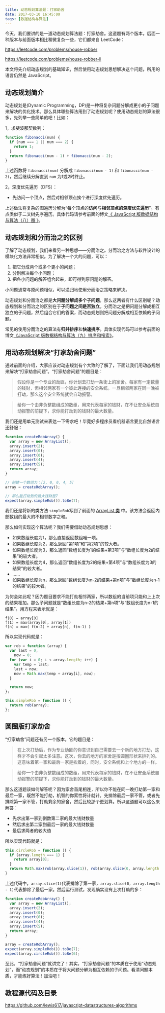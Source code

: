 ```yaml
---
title: 动态规划算法题：打家劫舍
date: 2017-03-10 16:45:00
tags: [数据结构与算法]
---
```


今天，我们要讲的是一道动态规划算法题：打家劫舍。这道题有两个版本，后面一种版本与前面版本相比稍微复杂一些，它们都来自 LeetCode：

https://leetcode.com/problems/house-robber

https://leetcode.com/problems/house-robber-ii

本文将先介绍动态规划的基础知识，然后使用动态规划思想解决这个问题，所用的语言仍然是 JavaScript。

<!--more-->

## 动态规划简介

动态规划是(Dynamic Programming，DP)是一种将复杂问题分解成更小的子问题来解决的优化技术。那么具体哪些算法用到了动态规划呢？使用动态规划的算法很多，先列举一些简单的吧！比如：

1，求斐波那契数列：

```js
function fibonacci(num) {
  if (num === 1 || num === 2) {
    return 1;
  }
  return fibonacci(num - 1) + fibonacci(num - 2);
}
```

上述函数将 `fibonacci(num)` 分解成 `fibonacci(num - 1)` 和 `fibonacci(num - 2)`，然后继续分解直到 `num` 为1或2时终止。

2，深度优先遍历（DFS）：

   - 先访问一个顶点，然后对相邻顶点挨个进行深度优先遍历。

上述做法将复杂的图遍历分解为“每个顶点的**访问**与**相邻顶点的深度优先遍历**”。有点类似于二叉树先序遍历。具体代码请参考前面的博文[《 JavaScript 版数据结构与算法（八）图 》](https://lewis617.github.io/2017/02/19/graph/)。

## 动态规划和分而治之的区别

了解了动态规划，我们来看另一种思想——分而治之。分而治之方法与软件设计的模块化方法非常相似。为了解决一个大的问题，可以： 

1. 把它分成两个或多个更小的问题； 
2. 分别解决每个小问题； 
3. 把各小问题的解答组合起来，即可得到原问题的解答。

小问题通常与原问题相似，可以递归地使用分而治之策略来解决。

动态规划和分而治之都是**大问题分解成多个子问题**，那么这两者有什么区别呢？动态规划和分而治之的区别在于**子问题之间是否独立**。分而治之是把问题分解成相互独立的子问题，然后组合它们的答案，而动态规划则把问题分解成相互依赖的子问题。

常见的使用分而治之的算法有**归并排序**和**快速排序**。具体实现代码可以参考前面的博文[《JavaScript 版数据结构与算法（九）排序和搜索》](https://lewis617.github.io/2017/02/20/sort-and-search/)。

## 用动态规划解决“打家劫舍问题”

通过前面的介绍，大家应该对动态规划有个大致的了解了，下面让我们用动态规划来解决“打家劫舍问题”。“打家劫舍问题”的题目是：

> 假设你是一个专业的劫匪，你计划去打劫一条街上的家舍。每家有一定数量的钱财，但相邻两家有一个彼此连接的安全系统。一旦相邻两家在同一晚被打劫，那么这个安全系统就会自动报警。

> 给你一个由非负整数组成的数组，用来代表每家的钱财，在不让安全系统自动报警的前提下，求你能打劫到的钱财的最大数量。

我们还是用单元测试来表达一下需求吧！毕竟好多程序员看机器语言要比自然语言还舒服：

```js
function createRobArray() {
  var array = new ArrayList();
  array.insert(2);
  array.insert(0);
  array.insert(0);
  array.insert(4);
  array.insert(5);
  return array;
}

// 创建一个数组为：[2, 0, 0, 4, 5]
array = createRobArray();

// 那么能打劫到的最大钱财是7
expect(array.simpleRob()).toBe(7);
```

我们还是将新的类方法 `simpleRob`写到了前面的 [ArrayList 类](https://github.com/lewis617/javascript-datastructures-algorithms/tree/master/ArrayList) 中。该方法会返回内部数组的最大的不相邻数字之和。

那么如何实现这个算法呢？我们需要借助动态规划思想：

- 如果数组长度为1，那么直接返回数组唯一项。
- 如果数组长度为2，那么返回“第1项”和“第2项”的较大者。
- 如果数组长度为3，那么返回“数组长度为1的结果+第3项”与“数组长度为2的结果”的较大者。
- 如果数组长度为4，那么返回“数组长度为2的结果+第4项”与“数组长度为3的结果”的较大者。
- ……
- 如果数组长度为n，那么返回“数组长度为n-2的结果+第n项”与“数组长度为n-1的结果”的较大者。

为何会如此呢？因为题目要求不能打劫相邻两家，所以数组的当前项只能和上上次的结果相加。那么子问题就是“数组长度为n-2的结果+第n项”与“数组长度为n-1的结果”。用方程来表示就是：

```
f(0) = array[0]
f(1) = max(array[0], array[1])
f(n) = max( f(n-2) + array[n], f(n-1) )
```

所以实现代码就是：

```js
var rob = function (array) {
  var last = 0,
    now = 0;
  for (var i = 0; i < array.length; i++) {
    var temp = last;
    last = now;
    now = Math.max(temp + array[i], now);
  }

  return now;
};

this.simpleRob = function () {
  return rob(array);
};
```
## 圆圈版打家劫舍

“打家劫舍”问题还有另一个版本，它的题目是：

> 在上次打劫后，作为专业劫匪的你意识到自己需要去一个新的地方打劫，这样才不会引起太多注意。这次，你去的地方的家舍是按圆圈形状来排列的。这意味着第一家和最后一家是挨着的，同时，安全系统和上个地方的一样。

> 给你一个由非负整数组成的数组，用来代表每家的钱财，在不让安全系统自动报警的前提下，求你能打劫到的钱财的最大数量。

那么这道题该如何解答呢？因为家舍首尾相连，所以你不能在同一晚打劫第一家和最后一家，既然不能打劫，机智的你索性将计就计，先排除最后一家不管，或者先排除第一家不管，打劫剩余的家舍，然后比较那个更划算。所以这道题可以这么来解答：

- 先求出第一家到倒数第二家的最大钱财数量
- 然后求出第二家到最后一家的最大钱财数量
- 最后求两者的较大值

所以实现代码就是：

```js
this.circleRob = function () {
  if (array.length === 1) {
    return array[0];
  }
  return Math.max(rob(array.slice(1)), rob(array.slice(0, array.length - 1)));
}
```
上述代码中，`array.slice(1)`代表排除了第一家，`array.slice(0, array.length - 1)`代表排除了最后一家。然后运行测试，发现确实没有上次打劫的多：

```js
function createRobArray() {
  var array = new ArrayList();
  array.insert(2);
  array.insert(0);
  array.insert(0);
  array.insert(4);
  array.insert(5);
  return array;
}

array = createRobArray();
expect(array.simpleRob()).toBe(7);
expect(array.circleRob()).toBe(6);
```
至此，“打家劫舍问题”就讲完了！其实，“打家劫舍问题”的本质在于使用“动态规划”，而“动态规划”的本质在于将大问题分解为相互依赖的子问题。看清问题本质，才能练好算法！加油吧！

 
## 教程源代码及目录

https://github.com/lewis617/javascript-datastructures-algorithms



